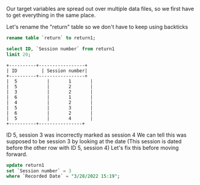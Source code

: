 Our target variables are spread out over multiple data files, so we first have to get everything in the same place.

Let's rename the "return" table so we don't have to keep using backticks

```sql
rename table `return` to return1;

select ID, `Session number` from return1
limit 20;
```

```
+----------+-----------------+
| ID         | Session number|
+----------+-----------------+
|  5	       |       1       |
|  5	       |       2       | 
|  3	       |       2       |
|  6	       |       1       |
|  4	       |       2       |
|  5	       |       3       |
|  6	       |       2       |
|  5	       |       4       |
+----------+----------------+
```

ID 5, session 3 was incorrectly marked as session 4
We can tell this was supposed to be session 3 by looking at the date
(This session is dated before the other row with ID 5, session 4)
Let's fix this before moving forward.

```sql
update return1
set `Session number` = 3
where `Recorded Date` = "3/28/2022 15:19";
```
